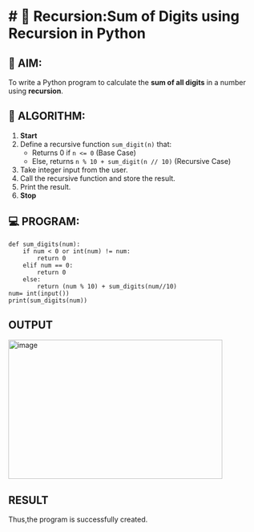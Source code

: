 # # 🔁 Recursion:Sum of Digits using Recursion in Python

## 🎯 AIM:
To write a Python program to calculate the **sum of all digits** in a number using **recursion**.

## 🧠 ALGORITHM:

1. **Start**
2. Define a recursive function `sum_digit(n)` that:
   - Returns 0 if `n <= 0` (Base Case)
   - Else, returns `n % 10 + sum_digit(n // 10)` (Recursive Case)
3. Take integer input from the user.
4. Call the recursive function and store the result.
5. Print the result.
6. **Stop**

## 💻 PROGRAM:
```
def sum_digits(num):
    if num < 0 or int(num) != num:
        return 0
    elif num == 0:
        return 0
    else:
        return (num % 10) + sum_digits(num//10)
num= int(input())
print(sum_digits(num))
```

## OUTPUT
<img width="427" height="277" alt="image" src="https://github.com/user-attachments/assets/3cf3d59a-39a6-4f68-a537-1c9caa2d38b9" />


## RESULT
Thus,the program is successfully created.
